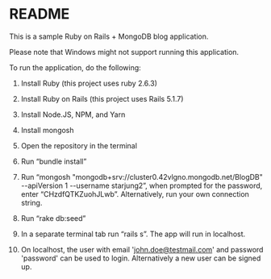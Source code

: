 # README

This is a sample Ruby on Rails + MongoDB blog application.

Please note that Windows might not support running this application.

To run the application, do the following:

1. Install Ruby (this project uses ruby 2.6.3)

2. Install Ruby on Rails (this project uses Rails 5.1.7)

3. Install Node.JS, NPM, and Yarn

3. Install mongosh

4. Open the repository in the terminal

5. Run “bundle install”

6. Run “mongosh "mongodb+srv://cluster0.42vlgno.mongodb.net/BlogDB" --apiVersion 1 --username starjung2”, when prompted for the password, enter “CHzdfQTKZuohJLwb”. Alternatively, run your own connection string.

7. Run “rake db:seed”

8. In a separate terminal tab run “rails s”. The app will run in localhost.

9. On localhost, the user with email 'john.doe@testmail.com' and password 'password' can be used to login. Alternatively a new user can be signed up.
